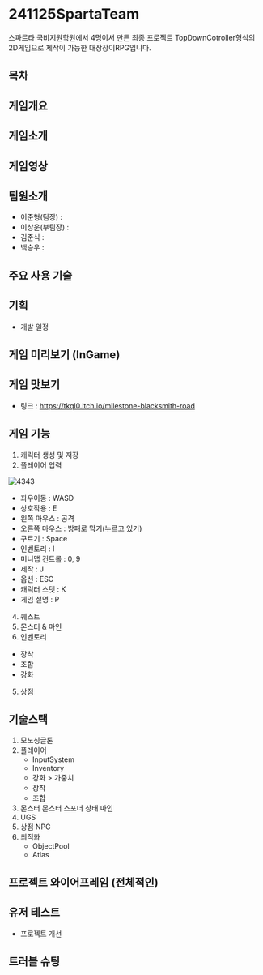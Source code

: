 # 241125SpartaTeam
 스파르타 국비지원학원에서 4명이서 만든 최종 프로젝트
 TopDownCotroller형식의 2D게임으로 제작이 가능한 대장장이RPG입니다.

## 목차

## 게임개요
## 게임소개
## 게임영상
## 팀원소개
- 이준형(팀장) :
- 이상운(부팀장) :
- 김준식 :
- 백승우 :
## 주요 사용 기술
## 기획
- 개발 일정
## 게임 미리보기 (InGame)

## 게임 맛보기
- 링크 : https://tkql0.itch.io/milestone-blacksmith-road
## 게임 기능
1. 캐릭터 생성 및 저장
2. 플레이어 입력

![4343](https://github.com/user-attachments/assets/8b380d23-1022-402b-9930-2dfee94752cb)

- 좌우이동 : WASD
- 상호작용 : E
- 왼쪽 마우스 : 공격
- 오른쪽 마우스 : 방패로 막기(누르고 있기)
- 구르기 : Space
- 인벤토리 : I
- 미니맵 컨트롤 : 0, 9
- 제작 : J
- 옵션 : ESC
- 캐릭터 스텟 : K
- 게임 설명 : P
4. 퀘스트
5. 몬스터 & 마인
6. 인벤토리
- 장착
- 조합
- 강화
5. 상점
## 기술스택
1. 모노싱글톤
2. 플레이어
   - InputSystem
   - Inventory
   - 강화 > 가중치
   - 장착
   - 조합
3. 몬스터
몬스터 스포너
상태
마인
4. UGS
5. 상점 NPC
6. 최적화
   - ObjectPool
   - Atlas
## 프로젝트 와이어프레임 (전체적인)

## 유저 테스트
- 프로젝트 개선
## 트러블 슈팅
